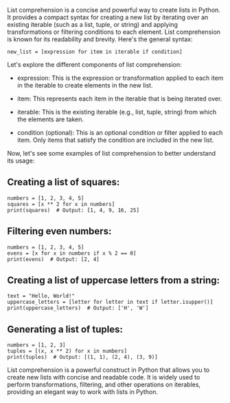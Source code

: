 List comprehension is a concise and powerful way to create lists in Python. It provides a compact syntax for creating a new list by iterating over an existing iterable (such as a list, tuple, or string) and applying transformations or filtering conditions to each element. List comprehension is known for its readability and brevity. Here's the general syntax:

```
new_list = [expression for item in iterable if condition]
```

Let's explore the different components of list comprehension:

* expression: This is the expression or transformation applied to each item in the iterable to create elements in the new list.

* item: This represents each item in the iterable that is being iterated over.

* iterable: This is the existing iterable (e.g., list, tuple, string) from which the elements are taken.

* condition (optional): This is an optional condition or filter applied to each item. Only items that satisfy the condition are included in the new list.

Now, let's see some examples of list comprehension to better understand its usage:

## Creating a list of squares:

```
numbers = [1, 2, 3, 4, 5]
squares = [x ** 2 for x in numbers]
print(squares)  # Output: [1, 4, 9, 16, 25]
```
## Filtering even numbers:

```
numbers = [1, 2, 3, 4, 5]
evens = [x for x in numbers if x % 2 == 0]
print(evens)  # Output: [2, 4]
```
## Creating a list of uppercase letters from a string:

```
text = "Hello, World!"
uppercase_letters = [letter for letter in text if letter.isupper()]
print(uppercase_letters)  # Output: ['H', 'W']
```
## Generating a list of tuples:

```
numbers = [1, 2, 3]
tuples = [(x, x ** 2) for x in numbers]
print(tuples)  # Output: [(1, 1), (2, 4), (3, 9)]
```
List comprehension is a powerful construct in Python that allows you to create new lists with concise and readable code. It is widely used to perform transformations, filtering, and other operations on iterables, providing an elegant way to work with lists in Python.